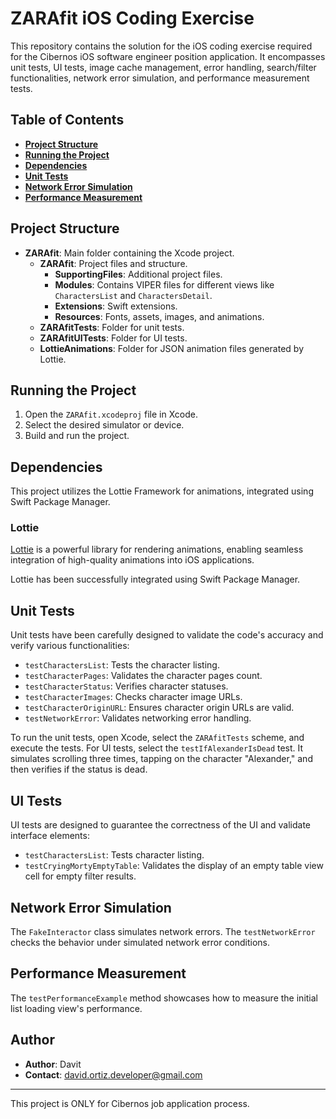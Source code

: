 # **ZARAfit iOS Coding Exercise**

This repository contains the solution for the iOS coding exercise required for the Cibernos iOS software engineer position application. It encompasses unit tests, UI tests, image cache management, error handling, search/filter functionalities, network error simulation, and performance measurement tests.

## **Table of Contents**

- [**Project Structure**](#project-structure)
- [**Running the Project**](#running-the-project)
- [**Dependencies**](#dependencies)
- [**Unit Tests**](#unit-tests)
- [**Network Error Simulation**](#network-error-simulation)
- [**Performance Measurement**](#performance-measurement)

## **Project Structure**

- **ZARAfit**: Main folder containing the Xcode project.
  - **ZARAfit**: Project files and structure.
    - **SupportingFiles**: Additional project files.
    - **Modules**: Contains VIPER files for different views like `CharactersList` and `CharactersDetail`.
    - **Extensions**: Swift extensions.
    - **Resources**: Fonts, assets, images, and animations.
  - **ZARAfitTests**: Folder for unit tests.
  - **ZARAfitUITests**: Folder for UI tests.
  - **LottieAnimations**: Folder for JSON animation files generated by Lottie.

## **Running the Project**

1. Open the `ZARAfit.xcodeproj` file in Xcode.
2. Select the desired simulator or device.
3. Build and run the project.

## **Dependencies**

This project utilizes the Lottie Framework for animations, integrated using Swift Package Manager.

### **Lottie**

[Lottie](https://github.com/airbnb/lottie-ios) is a powerful library for rendering animations, enabling seamless integration of high-quality animations into iOS applications.

Lottie has been successfully integrated using Swift Package Manager.

## **Unit Tests**

Unit tests have been carefully designed to validate the code's accuracy and verify various functionalities:

- `testCharactersList`: Tests the character listing.
- `testCharacterPages`: Validates the character pages count.
- `testCharacterStatus`: Verifies character statuses.
- `testCharacterImages`: Checks character image URLs.
- `testCharacterOriginURL`: Ensures character origin URLs are valid.
- `testNetworkError`: Validates networking error handling.

To run the unit tests, open Xcode, select the `ZARAfitTests` scheme, and execute the tests. For UI tests, select the `testIfAlexanderIsDead` test. It simulates scrolling three times, tapping on the character "Alexander," and then verifies if the status is dead.

## **UI Tests**

UI tests are designed to guarantee the correctness of the UI and validate interface elements:

- `testCharactersList`: Tests character listing.
- `testCryingMortyEmptyTable`: Validates the display of an empty table view cell for empty filter results.

## **Network Error Simulation**

The `FakeInteractor` class simulates network errors. The `testNetworkError` checks the behavior under simulated network error conditions.

## **Performance Measurement**

The `testPerformanceExample` method showcases how to measure the initial list loading view's performance.

## **Author**

- **Author**: Davit
- **Contact**: david.ortiz.developer@gmail.com

---

This project is ONLY for Cibernos job application process.


